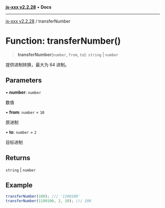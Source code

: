 [**js-xxx v2.2.28**](../README.md) • **Docs**

***

[js-xxx v2.2.28](../README.md) / transferNumber

# Function: transferNumber()

> **transferNumber**(`number`, `from`, `to`): `string` \| `number`

提供进制转换，最大为 64 进制。

## Parameters

• **number**: `number`

数值

• **from**: `number` = `10`

原进制

• **to**: `number` = `2`

目标进制

## Returns

`string` \| `number`

## Example

```ts
transferNumber(100); /// '1100100'
transferNumber(1100100, 2, 10); /// 100
```
